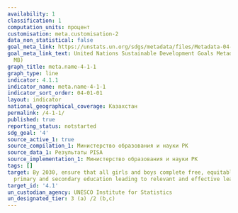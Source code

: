 ```yaml
---
availability: 1
classification: 1
computation_units: процент
customisation: meta.customisation-2
data_non_statistical: false
goal_meta_link: https://unstats.un.org/sdgs/metadata/files/Metadata-04-01-01.pdf
goal_meta_link_text: United Nations Sustainable Development Goals Metadata (PDF 4.0
  MB)
graph_title: meta.name-4-1-1
graph_type: line
indicator: 4.1.1
indicator_name: meta.name-4-1-1
indicator_sort_order: 04-01-01
layout: indicator
national_geographical_coverage: Казахстан
permalink: /4-1-1/
published: true
reporting_status: notstarted
sdg_goal: '4'
source_active_1: true
source_compilation_1: Министерство образования и науки РК
source_data_1: Результаты PISA
source_implementation_1: Министерство образования и науки РК
tags: []
target: By 2030, ensure that all girls and boys complete free, equitable and quality
  primary and secondary education leading to relevant and effective learning outcomes
target_id: '4.1'
un_custodian_agency: UNESCO Institute for Statistics
un_designated_tier: 3 (a) /2 (b,c)
---
```

